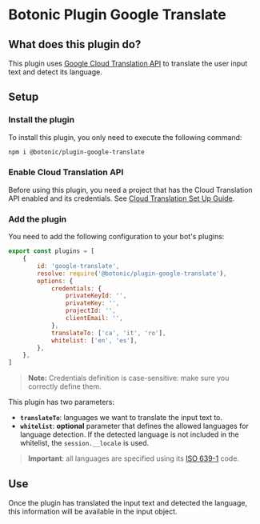 # Botonic Plugin Google Translate

## What does this plugin do?
This plugin uses [Google Cloud Translation API](https://cloud.google.com/translate) to translate the user input text and detect its language.

## Setup

### Install the plugin
To install this plugin, you only need to execute the following command:

```bash
npm i @botonic/plugin-google-translate 
```

### Enable Cloud Translation API
Before using this plugin, you need a project that has the Cloud Translation API enabled and its credentials. See [Cloud Translation Set Up Guide](https://cloud.google.com/translate/docs/setup).

### Add the plugin

You need to add the following configuration to your bot's plugins:

```js
export const plugins = [
    {
        id: 'google-translate',
        resolve: require('@botonic/plugin-google-translate'),
        options: {
            credentials: {
                privateKeyId: '',
                privateKey: '',
                projectId: '',
                clientEmail: '',
            },
            translateTo: ['ca', 'it', 'ro'],
            whitelist: ['en', 'es'],
        },
    },
]
```

> **Note:** Credentials definition is case-sensitive: make sure you correctly define them.

This plugin has two parameters:
- **`translateTo`**: languages we want to translate the input text to.
- **`whitelist`**: **optional** parameter that defines the allowed languages for language detection. If the detected language is not included in the whitelist, the `session.__locale` is used.

> **Important**: all languages are specified using its [ISO 639-1](https://en.wikipedia.org/wiki/List_of_ISO_639-1_codes) code.

## Use

Once the plugin has translated the input text and detected the language, this information will be available in the input object.